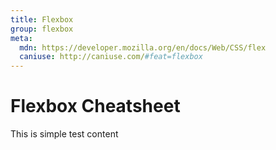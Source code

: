 ```yaml
---
title: Flexbox
group: flexbox
meta:
  mdn: https://developer.mozilla.org/en/docs/Web/CSS/flex
  caniuse: http://caniuse.com/#feat=flexbox
---
```


# Flexbox Cheatsheet

This is simple test content
